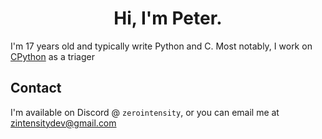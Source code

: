 <h1 align="center">Hi, I'm Peter.</h1>

I'm 17 years old and typically write Python and C. Most notably, I work on [CPython](https://github.com/python/cpython) as a triager

## Contact

I'm available on Discord @ `zerointensity`, or you can email me at zintensitydev@gmail.com
